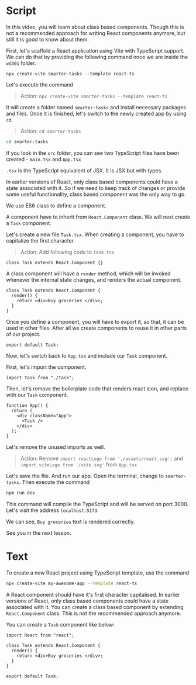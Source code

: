 # Script

In this video, you will learn about class based components. Though this is not a recommended approach for writing React components anymore, but still it is good to know about them.

First, let's scaffold a React application using Vite with TypeScript support. We can do that by providing the following command once we are inside the `wd301` folder.

`npx create-vite smarter-tasks --template react-ts`

Let's execute the command

> Action: `npx create-vite smarter-tasks --template react-ts`

It will create a folder named `smarter-tasks` and install necessary packages and files. Once it is finished, let's switch to the newly created app by using `cd`.

> Action: `cd smarter-tasks`

```sh
cd smarter-tasks
```

If you look in the `src` folder, you can see two TypeScript files have been created - `main.tsx` and `App.tsx`

`.tsx` is the TypeScript equivalent of JSX. It is JSX but with types.

In earlier versions of React, only class based components could have a state associated with it. So if we need to keep track of changes or provide some useful functionality, class based component was the only way to go.

We use ES6 class to define a component.

A component have to inherit from `React.Component` class. We will next create a `Task` component.

Let's create a new file `Task.tsx`. When creating a component, you have to capitalize the first character.

> Action: Add following code to `Task.tsx`

```tsx
class Task extends React.Component {}
```

A class component will have a `render` method, which will be invoked whenever the internal state changes, and renders the actual component.

```tsx
class Task extends React.Component {
  render() {
    return <div>Buy groceries </div>;
  }
}
```

Once you define a component, you will have to export it, so that, it can be used in other files. After all we create components to reuse it in other parts of our project.

```tsx
export default Task;
```

Now, let's switch back to `App.tsx` and include our `Task` component.

First, let's import the component.

```tsx
import Task from "./Task";
```

Then, let's remove the boilerplate code that renders react icon, and replace with our `Task` component.

```tsx
function App() {
  return (
    <div className="App">
      <Task />
    </div>
  );
}
```

Let's remove the unused imports as well.

> Action: Remove `import reactLogo from './assets/react.svg';` and `import viteLogo from '/vite.svg'` from `App.tsx`

Let's save the file. And run our app. Open the terminal, change to `smarter-tasks`. Then execute the command

```sh
npm run dev
```

This command will compile the TypeScript and will be served on port 3000. Let's visit the address `localhost:5173`.

We can see, `Buy groceries` text is rendered correctly.

See you in the next lesson.

# Text

To create a new React project using TypeScript template, use the command

```sh
npx create-vite my-awesome-app --template react-ts
```

A React component should have it's first character capitalised. In earlier versions of React, only class based components could have a state associated with it. You can create a class based component by extending `React.Component` class. This is not the recommended approach anymore.

You can create a `Task` component like below:

```tsx
import React from "react";

class Task extends React.Component {
  render() {
    return <div>Buy groceries </div>;
  }
}

export default Task;
```
